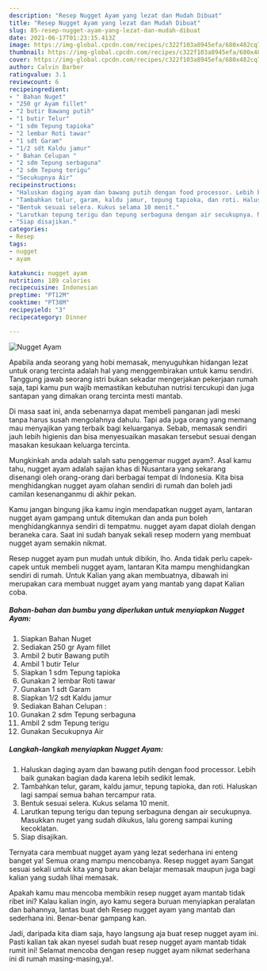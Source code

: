 ```yaml
---
description: "Resep Nugget Ayam yang lezat dan Mudah Dibuat"
title: "Resep Nugget Ayam yang lezat dan Mudah Dibuat"
slug: 85-resep-nugget-ayam-yang-lezat-dan-mudah-dibuat
date: 2021-06-17T01:23:15.413Z
image: https://img-global.cpcdn.com/recipes/c322f103a8945efa/680x482cq70/nugget-ayam-foto-resep-utama.jpg
thumbnail: https://img-global.cpcdn.com/recipes/c322f103a8945efa/680x482cq70/nugget-ayam-foto-resep-utama.jpg
cover: https://img-global.cpcdn.com/recipes/c322f103a8945efa/680x482cq70/nugget-ayam-foto-resep-utama.jpg
author: Calvin Barber
ratingvalue: 3.1
reviewcount: 6
recipeingredient:
- " Bahan Nuget"
- "250 gr Ayam fillet"
- "2 butir Bawang putih"
- "1 butir Telur"
- "1 sdm Tepung tapioka"
- "2 lembar Roti tawar"
- "1 sdt Garam"
- "1/2 sdt Kaldu jamur"
- " Bahan Celupan "
- "2 sdm Tepung serbaguna"
- "2 sdm Tepung terigu"
- "Secukupnya Air"
recipeinstructions:
- "Haluskan daging ayam dan bawang putih dengan food processor. Lebih baik gunakan bagian dada karena lebih sedikit lemak."
- "Tambahkan telur, garam, kaldu jamur, tepung tapioka, dan roti. Haluskan lagi sampai semua bahan tercampur rata."
- "Bentuk sesuai selera. Kukus selama 10 menit."
- "Larutkan tepung terigu dan tepung serbaguna dengan air secukupnya. Masukkan nuget yang sudah dikukus, lalu goreng sampai kuning kecoklatan."
- "Siap disajikan."
categories:
- Resep
tags:
- nugget
- ayam

katakunci: nugget ayam 
nutrition: 189 calories
recipecuisine: Indonesian
preptime: "PT12M"
cooktime: "PT38M"
recipeyield: "3"
recipecategory: Dinner

---
```



![Nugget Ayam](https://img-global.cpcdn.com/recipes/c322f103a8945efa/680x482cq70/nugget-ayam-foto-resep-utama.jpg)

Apabila anda seorang yang hobi memasak, menyuguhkan hidangan lezat untuk orang tercinta adalah hal yang menggembirakan untuk kamu sendiri. Tanggung jawab seorang istri bukan sekadar mengerjakan pekerjaan rumah saja, tapi kamu pun wajib memastikan kebutuhan nutrisi tercukupi dan juga santapan yang dimakan orang tercinta mesti mantab.

Di masa  saat ini, anda sebenarnya dapat membeli panganan jadi meski tanpa harus susah mengolahnya dahulu. Tapi ada juga orang yang memang mau menyajikan yang terbaik bagi keluarganya. Sebab, memasak sendiri jauh lebih higienis dan bisa menyesuaikan masakan tersebut sesuai dengan masakan kesukaan keluarga tercinta. 



Mungkinkah anda adalah salah satu penggemar nugget ayam?. Asal kamu tahu, nugget ayam adalah sajian khas di Nusantara yang sekarang disenangi oleh orang-orang dari berbagai tempat di Indonesia. Kita bisa menghidangkan nugget ayam olahan sendiri di rumah dan boleh jadi camilan kesenanganmu di akhir pekan.

Kamu jangan bingung jika kamu ingin mendapatkan nugget ayam, lantaran nugget ayam gampang untuk ditemukan dan anda pun boleh menghidangkannya sendiri di tempatmu. nugget ayam dapat diolah dengan beraneka cara. Saat ini sudah banyak sekali resep modern yang membuat nugget ayam semakin nikmat.

Resep nugget ayam pun mudah untuk dibikin, lho. Anda tidak perlu capek-capek untuk membeli nugget ayam, lantaran Kita mampu menghidangkan sendiri di rumah. Untuk Kalian yang akan membuatnya, dibawah ini merupakan cara membuat nugget ayam yang mantab yang dapat Kalian coba.

<!--inarticleads1-->

##### Bahan-bahan dan bumbu yang diperlukan untuk menyiapkan Nugget Ayam:

1. Siapkan  Bahan Nuget
1. Sediakan 250 gr Ayam fillet
1. Ambil 2 butir Bawang putih
1. Ambil 1 butir Telur
1. Siapkan 1 sdm Tepung tapioka
1. Gunakan 2 lembar Roti tawar
1. Gunakan 1 sdt Garam
1. Siapkan 1/2 sdt Kaldu jamur
1. Sediakan  Bahan Celupan :
1. Gunakan 2 sdm Tepung serbaguna
1. Ambil 2 sdm Tepung terigu
1. Gunakan Secukupnya Air




<!--inarticleads2-->

##### Langkah-langkah menyiapkan Nugget Ayam:

1. Haluskan daging ayam dan bawang putih dengan food processor. Lebih baik gunakan bagian dada karena lebih sedikit lemak.
1. Tambahkan telur, garam, kaldu jamur, tepung tapioka, dan roti. Haluskan lagi sampai semua bahan tercampur rata.
1. Bentuk sesuai selera. Kukus selama 10 menit.
1. Larutkan tepung terigu dan tepung serbaguna dengan air secukupnya. Masukkan nuget yang sudah dikukus, lalu goreng sampai kuning kecoklatan.
1. Siap disajikan.




Ternyata cara membuat nugget ayam yang lezat sederhana ini enteng banget ya! Semua orang mampu mencobanya. Resep nugget ayam Sangat sesuai sekali untuk kita yang baru akan belajar memasak maupun juga bagi kalian yang sudah lihai memasak.

Apakah kamu mau mencoba membikin resep nugget ayam mantab tidak ribet ini? Kalau kalian ingin, ayo kamu segera buruan menyiapkan peralatan dan bahannya, lantas buat deh Resep nugget ayam yang mantab dan sederhana ini. Benar-benar gampang kan. 

Jadi, daripada kita diam saja, hayo langsung aja buat resep nugget ayam ini. Pasti kalian tak akan nyesel sudah buat resep nugget ayam mantab tidak rumit ini! Selamat mencoba dengan resep nugget ayam nikmat sederhana ini di rumah masing-masing,ya!.


